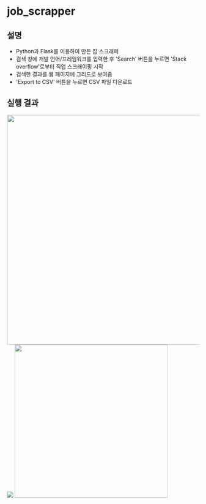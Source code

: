 # job_scrapper #

## 설명

- Python과 Flask를 이용하여 만든 잡 스크래퍼
- 검색 창에 개발 언어/프레임워크를 입력한 후 'Search' 버튼을 누르면 'Stack overflow'로부터 직업 스크래이핑 시작
- 검색한 결과를 웹 페이지에 그리드로 보여줌
- 'Export to CSV' 버튼을 누르면 CSV 파일 다운로드

## 실행 결과

<img src="https://user-images.githubusercontent.com/32252093/103168366-f8f34c80-4875-11eb-8346-2427f26fd49a.png" width="600px"/>
<img src="https://user-images.githubusercontent.com/32252093/103168462-cac23c80-4876-11eb-97a0-1f6f71f38314.png"/>
<img src="https://user-images.githubusercontent.com/32252093/103167841-ff7fc500-4871-11eb-95bc-087775139d99.png" width="400px"/>

